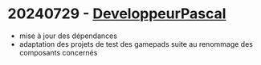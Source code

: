 # 20240729 - [DeveloppeurPascal](https://github.com/DeveloppeurPascal)

* mise à jour des dépendances
* adaptation des projets de test des gamepads suite au renommage des composants concernés
